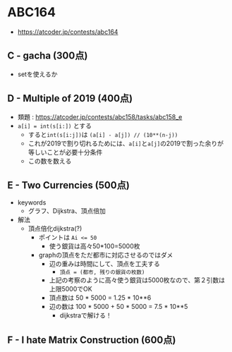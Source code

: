 # ABC164
* https://atcoder.jp/contests/abc164


## C - gacha (300点)
* setを使えるか


## D - Multiple of 2019 (400点)
* 類題 : https://atcoder.jp/contests/abc158/tasks/abc158_e
* `a[i] = int(s[i:])` とする
  - すると`int(s[i:j])`は `(a[i] - a[j]) // (10**(n-j))`
  - これが2019で割り切れるためには、`a[i]`と`a[j]`の2019で割った余りが等しいことが必要十分条件
  - この数を数える


## E - Two Currencies (500点)
* keywords
  - グラフ、Dijkstra、頂点倍加
* 解法
  - 頂点倍化dijkstra(?)
    - ポイントは `Ai <= 50`
      - 使う銀貨は高々50*100=5000枚
    - graphの頂点をただ都市に対応させるのではダメ
      - 辺の重みは時間にして、頂点を工夫する
        - `頂点 = (都市, 残りの銀貨の枚数)`
      - 上記の考察のように高々使う銀貨は5000枚なので、第２引数は上限5000でOK
      - 頂点数は 50 * 5000 = 1.25 * 10**6
      - 辺の数は 100 * 5000 + 50 * 5000 = 7.5 * 10**5
        - dijkstraで解ける！


## F - I hate Matrix Construction (600点)
